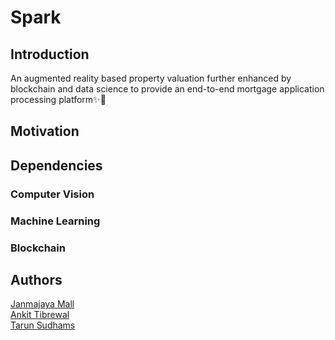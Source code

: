 # Spark

## Introduction

An augmented reality based property valuation further enhanced by blockchain and data science to provide an end-to-end mortgage application processing platform✨📱

## Motivation

## Dependencies

### Computer Vision

### Machine Learning

### Blockchain

## Authors

[Janmajaya Mall](https://github.com/Janmajayamall) <br>
[Ankit Tibrewal](https://github.com/atibrewal98) <br>
[Tarun Sudhams](https://github.com/sudhamstarun) <br>
